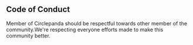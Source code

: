 ## Code of Conduct

Member of Circlepanda should be respectful towards other member of the community.We're respecting everyone efforts made to make this community better. 
